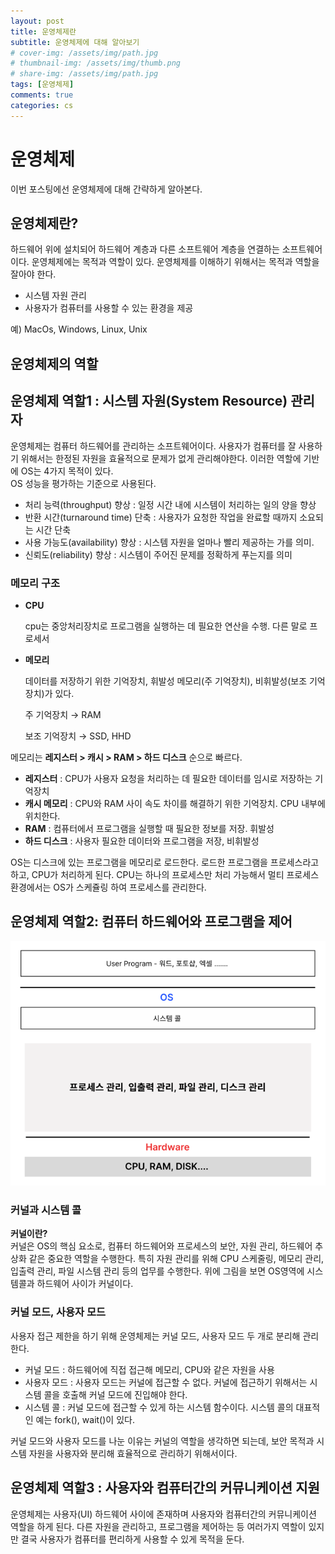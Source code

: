 ```yaml
---
layout: post
title: 운영체제란
subtitle: 운영체제에 대해 알아보기
# cover-img: /assets/img/path.jpg
# thumbnail-img: /assets/img/thumb.png
# share-img: /assets/img/path.jpg
tags: [운영체제]
comments: true
categories: cs
---
```

# 운영체제

이번 포스팅에선 운영체제에 대해 간략하게 알아본다.

## 운영체제란?

하드웨어 위에 설치되어 하드웨어 계층과 다른 소프트웨어 계층을 연결하는 소프트웨어이다.
운영체제에는 목적과 역할이 있다. 운영체제를 이해하기 위해서는 목적과 역할을 잘아야 한다.

- 시스템 자원 관리
- 사용자가 컴퓨터를 사용할 수 있는 환경을 제공

예) MacOs, Windows, Linux, Unix

## 운영체제의 역할

## 운영체제 역할1 : 시스템 자원(System Resource) 관리자

운영체제는 컴퓨터 하드웨어를 관리하는 소프트웨어이다. 사용자가 컴퓨터를 잘 사용하기 위해서는 한정된 자원을 효율적으로 문제가 없게 관리해야한다.
이러한 역할에 기반에 OS는 4가지 목적이 있다.  
OS 성능을 평가하는 기준으로 사용된다.

- 처리 능력(throughput) 향상 : 일정 시간 내에 시스템이 처리하는 일의 양을 향상
- 반환 시간(turnaround time) 단축 : 사용자가 요청한 작업을 완료할 때까지 소요되는 시간 단축
- 사용 가능도(availability) 향상 : 시스템 자원을 얼마나 빨리 제공하는 가를 의미.
- 신뢰도(reliability) 향상 : 시스템이 주어진 문제를 정확하게 푸는지를 의미

### 메모리 구조

- **CPU**

  cpu는 중앙처리장치로 프로그램을 실행하는 데 필요한 연산을 수행. 다른 말로 프로세서

- **메모리**

  데이터를 저장하기 위한 기억장치, 휘발성 메모리(주 기억장치), 비휘발성(보조 기억장치)가 있다.

  주 기억장치 → RAM

  보조 기억장치 → SSD, HHD


메모리는 **레지스터 > 캐시 > RAM > 하드 디스크** 순으로 빠르다.

- **레지스터** : CPU가 사용자 요청을 처리하는 데 필요한 데이터를 임시로 저장하는 기억장치
- **캐시 메모리** : CPU와 RAM 사이 속도 차이를 해결하기 위한 기억장치. CPU 내부에 위치한다.
- **RAM** : 컴퓨터에서 프로그램을 실행할 때 필요한 정보를 저장. 휘발성
- **하드 디스크** : 사용자 필요한 데이터와 프로그램을 저장, 비휘발성

OS는 디스크에 있는 프로그램을 메모리로 로드한다. 로드한 프로그램을 프로세스라고 하고, CPU가 처리하게 된다. CPU는 하나의 프로세스만 처리 가능해서 멀티 프로세스 환경에서는 OS가 스케쥴링 하여 프로세스를 관리한다.

## 운영체제 역할2: 컴퓨터 하드웨어와 프로그램을 제어
![img.png](../../assets/img/posts/2024-04-17-cs-operation-system-1-picture-1.png)

### 커널과 시스템 콜

**커널이란?**  
커널은 OS의 핵심 요소로, 컴퓨터 하드웨어와 프로세스의 보안, 자원 관리, 하드웨어 추상화 같은 중요한 역할을 수행한다. 
특히 자원 관리를 위해 CPU 스케줄링, 메모리 관리, 입출력 관리, 파일 시스템 관리 등의 업무를 수행한다.
위에 그림을 보면 OS영역에 시스템콜과 하드웨어 사이가 커널이다.

### 커널 모드, 사용자 모드

사용자 접근 제한을 하기 위해 운영체제는 커널 모드, 사용자 모드 두 개로 분리해 관리한다.

- 커널 모드 : 하드웨어에 직접 접근해 메모리, CPU와 같은 자원을 사용
- 사용자 모드 : 사용자 모드는 커널에 접근할 수 없다. 커널에 접근하기 위해서는 시스템 콜을 호출해 커널 모드에 진입해야 한다.
- 시스템 콜 : 커널 모드에 접근할 수 있게 하는 시스템 함수이다. 시스템 콜의 대표적인 예는 fork(), wait()이 있다.

커널 모드와 사용자 모드를 나눈 이유는 커널의 역할을 생각하면 되는데, 보안 목적과 시스템 자원을 사용자와 분리해 효율적으로 관리하기 위해서이다.

## 운영체제 역할3 : 사용자와 컴퓨터간의 커뮤니케이션 지원

운영체제는 사용자(UI) 하드웨어 사이에 존재하며 사용자와 컴퓨터간의 커뮤니케이션 역할을 하게 된다. 다른 자원을 관리하고, 프로그램을 제어하는 등 여러가지 역할이 있지만 결국 사용자가 컴퓨터를 편리하게 사용할 수 있게 목적을 둔다.


